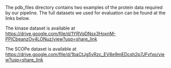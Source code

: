 The pdb_files directory contains two examples of the protein data required by our pipeline. The full datasets we used for evaluation can be found at the links below. 

The kinase dataset is available at https://drive.google.com/file/d/1YRVqDNsx3HoxnM-PPICbeanzOv4LONuz/view?usp=share_link

The SCOPe dataset is available at https://drive.google.com/file/d/1baCtJg5vRzc_EV8e9mEDcsh2p7JFvfxo/view?usp=share_link
